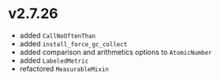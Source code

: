 # v2.7.26

* added `CallNoOftenThan`
* added `install_force_gc_collect`
* added comparison and arithmetics options to `AtomicNumber`
* added `LabeledMetric`
* refactored `MeasurableMixin`
